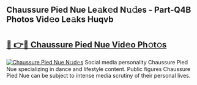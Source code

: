 ## Chaussure Pied Nue Le𝚊k𝚎d N𝚞𝚍es - Part-Q4B Photos Vid𝚎o Le𝚊ks Huqvb

# <h2><a href="http://fb1q9s.evod.top/?m=Chaussure+Pied+Nue">🔗 👉🔴 Chaussure Pied Nue Vid𝚎o Ph𝚘t𝚘s</a></h2>

[![Chaussure Pied Nue N𝚞d𝚎s](https://i.imgur.com/8V9OHl7.gif)](http://fb1q9s.evod.top/?m=Chaussure+Pied+Nue)
Social media personality Chaussure Pied Nue specializing in dance and lifestyle content. Public figures Chaussure Pied Nue can be subject to intense media scrutiny of their personal lives. 
